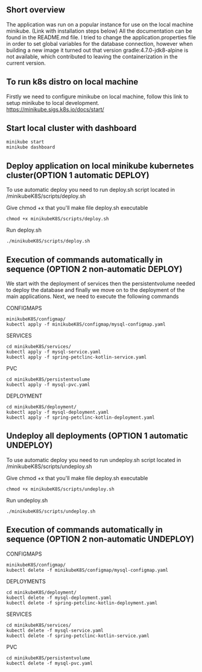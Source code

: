 ## Short overview
The application was run on a popular instance for use on the local machine minikube. (Link with installation steps below)
All the documentation can be found in the README.md file. I tried to change the application.properties file in order to set global variables for the database connection, however when building a new image it turned out that version gradle:4.7.0-jdk8-alpine is not available, which contributed to leaving the containerization in the current version. 



## To run k8s distro on local machine 
Firstly we need to configure minikube on local machine, follow this link to setup minikube to local development.
https://minikube.sigs.k8s.io/docs/start/


## Start local cluster with dashboard
```
minikube start
minikube dashboard

```

## Deploy application on local minikube kubernetes cluster(OPTION 1 automatic DEPLOY)

To use automatic deploy you need to run deploy.sh script located in 
/minikubeK8S/scripts/deploy.sh 

Give  chmod +x that you'll make file deploy.sh executable
```
chmod +x minikubeK8S/scripts/deploy.sh
```
Run deploy.sh
```
./minikubeK8S/scripts/deploy.sh
```



## Execution of commands automatically in sequence (OPTION 2  non-automatic DEPLOY)

We start with the deployment of services then the persistentvolume needed to deploy the database and finally we move on to the deployment of the main applications. 
Next, we need to execute the following commands

CONFIGMAPS 
```
minikubeK8S/configmap/
kubectl apply -f minikubeK8S/configmap/mysql-configmap.yaml
```


SERVICES 
```
cd minikubeK8S/services/
kubectl apply -f mysql-service.yaml
kubectl apply -f spring-petclinc-kotlin-service.yaml
```

PVC 
```
cd minikubeK8S/persistentvolume
kubectl apply -f mysql-pvc.yaml
```
DEPLOYMENT 
```
cd minikubeK8S/deployment/ 
kubectl apply -f mysql-deployment.yaml
kubectl apply -f spring-petclinc-kotlin-deployment.yaml
```


## Undeploy all deployments (OPTION 1 automatic UNDEPLOY)

To use automatic deploy you need to run undeploy.sh script located in 
/minikubeK8S/scripts/undeploy.sh 


Give  chmod +x that you'll make file deploy.sh executable
```
chmod +x minikubeK8S/scripts/undeploy.sh
```

Run undeploy.sh
```
./minikubeK8S/scripts/undeploy.sh
```


## Execution of commands automatically in sequence (OPTION 2  non-automatic UNDEPLOY)


CONFIGMAPS 
```
minikubeK8S/configmap/
kubectl delete -f minikubeK8S/configmap/mysql-configmap.yaml
```


DEPLOYMENTS
```
cd minikubeK8S/deployment/ 
kubectl delete -f mysql-deployment.yaml
kubectl delete -f spring-petclinc-kotlin-deployment.yaml
```
SERVICES
```
cd minikubeK8S/services/
kubectl delete -f mysql-service.yaml
kubectl delete -f spring-petclinc-kotlin-service.yaml
```

PVC 
```
cd minikubeK8S/persistentvolume
kubectl delete -f mysql-pvc.yaml
```